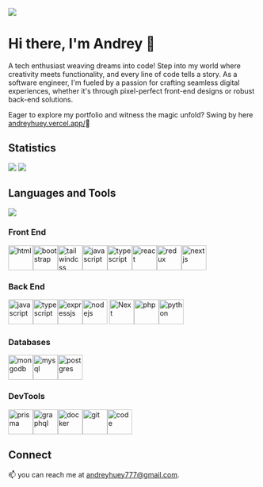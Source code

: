 ![](https://komarev.com/ghpvc/?username=Andreyhuey)

# Hi there, I'm Andrey 👋

A tech enthusiast weaving dreams into code! Step into my world where creativity meets functionality, and every line of code tells a story. As a software engineer, I'm fueled by a passion for crafting seamless digital experiences, whether it's through pixel-perfect front-end designs or robust back-end solutions.

Eager to explore my portfolio and witness the magic unfold? Swing by here [andreyhuey.vercel.app/](https://andreyhuey.com)👋

## Statistics

![](https://github-readme-stats.vercel.app/api?username=Andreyhuey&show_icons=true&theme=ambient_gradient&) ![](https://github-readme-streak-stats.herokuapp.com/?user=Andreyhuey&)

## Languages and Tools

![](https://github-readme-stats.vercel.app/api/top-langs?username=Andreyhuey&show_icons=true&locale=en&layout=compact&langs_count=20)

### Front End

<img src="https://www.andreyhuey.com/assets/tools/html.svg" width="50" height="50" alt="html" /><img src="https://www.andreyhuey.com/assets/tools/bootstrap.svg" width="50" height="50" alt="bootstrap" /><img src="https://www.andreyhuey.com/assets/tools/tailwindcss.svg" width="50" height="50" alt="tailwindcss" /><img src="https://www.andreyhuey.com/assets/tools/javascript.svg" width="50" height="50" alt="javascript" /><img src="https://www.andreyhuey.com/assets/tools/typescript.svg" width="50" height="50" alt="typescript" /><img src="https://www.andreyhuey.com/assets/tools/react.svg" width="50" height="50" alt="react" /><img src="https://www.andreyhuey.com/assets/tools/redux.svg" width="50" height="50" alt="redux" /><img src="https://www.andreyhuey.com/assets/tools/nextjs.svg" width="50" height="50" alt="nextjs" />

### Back End

<img src="https://www.andreyhuey.com/assets/tools/javascript.svg" width="50" height="50" alt="javascript" /><img src="https://www.andreyhuey.com/assets/tools/typescript.svg" width="50" height="50" alt="typescript" /><img src="https://www.andreyhuey.com/assets/tools/expressjs.svg" width="50" height="50" alt="expressjs" /><img src="https://www.andreyhuey.com/assets/tools/nodejs.svg" width="50" height="50" alt="nodejs" /> <img src="https://www.andreyhuey.com/assets/tools/nextjs.svg" width="50" height="50" alt="Next" /><img src="https://www.andreyhuey.com/assets/tools/php.svg" width="50" height="50" alt="php" /><img src="https://www.andreyhuey.com/assets/tools/python.svg" width="50" height="50" alt="python" />

### Databases

<img src="https://www.andreyhuey.com/assets/tools/mongodb.svg" width="50" height="50" alt="mongodb" /><img src="https://www.andreyhuey.com/assets/tools/mysql.svg" width="50" height="50" alt="mysql" /><img src="https://www.andreyhuey.com/assets/tools/postgres.svg" width="50" height="50" alt="postgres" />

### DevTools

<img src="https://www.andreyhuey.com/assets/tools/prisma.svg" width="50" height="50" alt="prisma" /><img src="https://www.andreyhuey.com/assets/tools/graphql.svg" width="50" height="50" alt="graphql" /><img src="https://www.andreyhuey.com/assets/tools/docker.svg" width="50" height="50" alt="docker" /><img src="https://www.andreyhuey.com/assets/tools/git.svg" width="50" height="50" alt="git" /><img src="https://www.andreyhuey.com/assets/tools/visual-studio.svg" width="50" height="50" alt="code" />

## Connect

📫 you can reach me at andreyhuey777@gmail.com.
